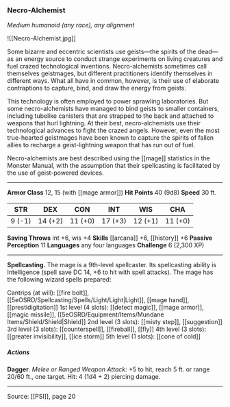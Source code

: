### Necro-Alchemist
_Medium humanoid (any race), any alignment_

![[Necro-Alchemist.jpg]]

Some bizarre and eccentric scientists use geists—the spirits of the dead—as an energy source to conduct strange experiments on living creatures and fuel crazed technological inventions. Necro-alchemists sometimes call themselves geistmages, but different practitioners identify themselves in different ways. What all have in common, however, is their use of elaborate contraptions to capture, bind, and draw the energy from geists.

This technology is often employed to power sprawling laboratories. But some necro-alchemists have managed to bind geists to smaller containers, including tubelike canisters that are strapped to the back and attached to weapons that hurl lightning. At their best, necro-alchemists use their technological advances to fight the crazed angels. However, even the most true-hearted geistmages have been known to capture the spirits of fallen allies to recharge a geist-lightning weapon that has run out of fuel.

Necro-alchemists are best described using the [[mage]] statistics in the Monster Manual, with the assumption that their spellcasting is facilitated by the use of geist-powered devices.



---

**Armor Class** 12, 15 (with [[mage armor]])
**Hit Points** 40 (9d8)
**Speed** 30 ft.

| STR     | DEX     | CON     | INT     | WIS     | CHA     |
|---------|---------|---------|---------|---------|---------|
| 9 (-1) | 14 (+2) | 11 (+0) | 17 (+3) | 12 (+1) | 11 (+0) |

**Saving Throws** int +6, wis +4
**Skills** [[arcana]] +6, [[history]] +6
**Passive Perception** 11
**Languages** any four languages
**Challenge** 6 (2,300 XP)

---

**Spellcasting.** The mage is a 9th-level spellcaster. Its spellcasting ability is Intelligence (spell save DC 14, +6 to hit with spell attacks). The mage has the following wizard spells prepared:

Cantrips (at will): [[fire bolt]], [[5eOSRD/Spellcasting/Spells/Light/Light|Light]], [[mage hand]], [[prestidigitation]]
1st level (4 slots): [[detect magic]], [[mage armor]], [[magic missile]], [[5eOSRD/Equipment/Items/Mundane Items/Shield/Shield|Shield]]
2nd level (3 slots): [[misty step]], [[suggestion]]
3rd level (3 slots): [[counterspell]], [[fireball]], [[fly]]
4th level (3 slots): [[greater invisibility]], [[ice storm]]
5th level (1 slots): [[cone of cold]]

##### Actions
**Dagger**. _Melee or Ranged Weapon Attack:_ +5 to hit, reach 5 ft. or range 20/60 ft., one target. Hit: 4 (1d4 + 2) piercing damage.


---

Source: [[PSI]], page 20
